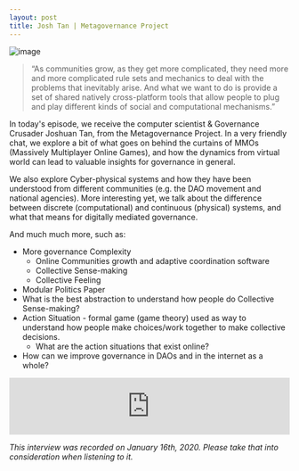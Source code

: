 ```yaml
---
layout: post
title: Josh Tan | Metagovernance Project
---
```


![image](/assets/images/banners/s04e02.png)

> “As communities grow, as they get more complicated, they need more and more complicated rule sets and mechanics to deal with the problems that inevitably arise. And what we want to do is provide a set of shared natively cross-platform tools that allow people to plug and play different kinds of social and computational mechanisms.”

In today's episode, we receive the computer scientist & Governance Crusader Joshuan Tan, from the Metagovernance Project. In a very friendly chat, we explore a bit of what goes on behind the curtains of MMOs (Massively Multiplayer Online Games), and how the dynamics from virtual world can lead to valuable insights for governance in general.

We also explore Cyber-physical systems and how they have been understood from different communities (e.g. the DAO movement and national agencies). More interesting yet, we talk about the difference between discrete (computational) and continuous (physical) systems, and what that means for digitally mediated governance.

And much much more, such as:

- More governance Complexity
  - Online Communities growth and adaptive coordination software
  - Collective Sense-making
  - Collective Feeling
- Modular Politics Paper
- What is the best abstraction to understand how people do Collective Sense-making?
- Action Situation - formal game (game theory) used as way to understand how people make choices/work together to make collective decisions.
  - What are the action situations that exist online?
- How can we improve governance in DAOs and in the internet as a whole?

<iframe src="https://anchor.fm/daocast/embed/episodes/Josh-Tan--Metagovernance-Project-eaa8a3" height="102px" width="100%" frameborder="0" scrolling="no"></iframe>

*This interview was recorded on January 16th, 2020. Please take that into consideration when listening to it.*
